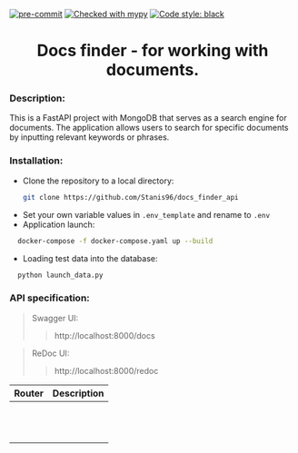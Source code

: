 [![pre-commit](https://img.shields.io/badge/pre--commit-enabled-brightgreen?logo=pre-commit)](https://github.com/pre-commit/pre-commit)
[![Checked with mypy](http://www.mypy-lang.org/static/mypy_badge.svg)](http://mypy-lang.org/)
[![Code style: black](https://img.shields.io/badge/code%20style-black-000000.svg)](https://github.com/psf/black)
<h1 align="center">Docs finder - for working with documents.</h1>

### Description:
This is a FastAPI project with MongoDB that serves as a search engine for documents.
The application allows users to search for specific documents
by inputting relevant keywords or phrases.

### Installation:
* Clone the repository to a local directory:
  ```sh
  git clone https://github.com/Stanis96/docs_finder_api
  ```
* Set your own variable values in ```.env_template``` and rename to ```.env```
* Application launch:
```sh
  docker-compose -f docker-compose.yaml up --build
  ```
* Loading test data into the database:
```sh
  python launch_data.py
  ```

### API specification:
>Swagger UI:
> >http://localhost:8000/docs

>ReDoc UI:
> >http://localhost:8000/redoc
>
| Router | Description |
|:-------|:------------|
|        |             |
|        |             |
|        |             |
|        |             |
|        |             |
|        |             |
|        |             |
|        |             |
|        |             |
|        |             |
|        |             |
|        |             |
